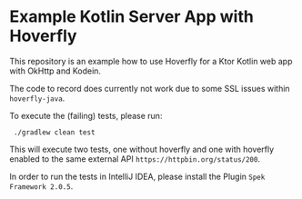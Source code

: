 # Example Kotlin Server App with Hoverfly

This repository is an example how to use Hoverfly for a Ktor Kotlin web app with
OkHttp and Kodein.

The code to record does currently not work due to some SSL issues within `hoverfly-java`.

To execute the (failing) tests, please run:

` ./gradlew clean test`

This will execute two tests, one without hoverfly and one with hoverfly enabled to the
same external API `https://httpbin.org/status/200`.

In order to run the tests in IntelliJ IDEA, please install the Plugin `Spek Framework 2.0.5`.